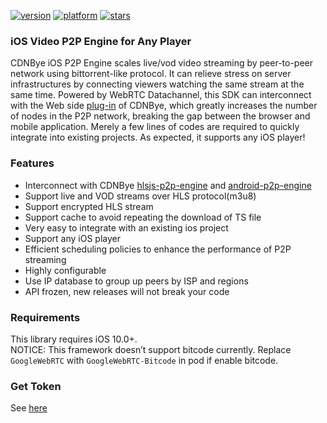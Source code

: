 

<a href="https://cocoapods.org/pods/CDNByeSDK"><img src="https://img.shields.io/cocoapods/v/CDNByeSDK.svg?style=flat" alt="version"></a>
<a href="https://cocoapods.org/pods/CDNByeSDK"><img src="https://img.shields.io/cocoapods/p/CDNByeSDK.svg?style=flat" alt="platform"></a>
<a href="https://github.com/cdnbye/ios-p2p-engine"><img src="https://img.shields.io/github/stars/cdnbye/ios-p2p-engine.svg?style=social&label=Star" alt="stars"></a>

### iOS Video P2P Engine for Any Player
CDNBye iOS P2P Engine scales live/vod video streaming by peer-to-peer network using bittorrent-like protocol. It can relieve stress on server infrastructures by connecting viewers watching the same stream at the same time. Powered by WebRTC Datachannel, this SDK can interconnect with the Web side [plug-in](https://github.com/cdnbye/hlsjs-p2p-engine) of CDNBye, which greatly increases the number of nodes in the P2P network, breaking the gap between the browser and mobile application. Merely a few lines of codes are required to quickly integrate into existing projects. As expected, it supports any iOS player!

### Features
- Interconnect with CDNBye [hlsjs-p2p-engine](https://github.com/cdnbye/hlsjs-p2p-engine) and [android-p2p-engine](https://github.com/cdnbye/android-p2p-engine)
- Support live and VOD streams over HLS protocol(m3u8)
- Support encrypted HLS stream
- Support cache to avoid repeating the download of TS file
- Very easy to  integrate with an existing ios project
- Support any iOS player
- Efficient scheduling policies to enhance the performance of P2P streaming
- Highly configurable
- Use IP database to group up peers by ISP and regions
- API frozen, new releases will not break your code

### Requirements
This library requires iOS 10.0+.
<br>NOTICE: This framework doesn’t support bitcode currently. Replace `GoogleWebRTC` with `GoogleWebRTC-Bitcode` in pod if enable bitcode.

### Get Token
See [here](/en/bindings.md?id=app-id-and-token)
